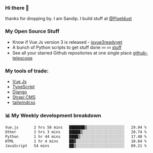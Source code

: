 ### Hi there 👋

thanks for dropping by.
I am Sandip. I build stuff at [@Pixeldust](github.com/pixeldust-in/)

###  **My Open Source Stuff**

 - Know if Vue Js version 3 is released -  [isvue3readyyet](https://github.com/sandiprb/isvue3readyyet)
 - A bunch of Python scripts to get stuff done 💤 💤 [stuff](https://github.com/sandiprb/stuff)
 - See all your starred Github repositories at one single place [github-telescope](https://github.com/sandiprb/github-telescope)



###  **My tools of trade:**
 - [Vue Js](https://github.com/vuejs/vue/)
 - [TypeScript](https://github.com/microsoft/TypeScript)
 - [Django](github.com/django/django)
 - [Strapi CMS](github.com/strapi/strapi)
 - [tailwindcss](https://github.com/tailwindlabs/tailwindcss)


###  📊 **My Weekly development breakdown**
<!--START_SECTION:waka-->

```txt
Vue.js       2 hrs 58 mins   ███████▒░░░░░░░░░░░░░░░░░   29.94 %
Other        2 hrs 3 mins    █████▒░░░░░░░░░░░░░░░░░░░   20.74 %
Python       1 hr 44 mins    ████▒░░░░░░░░░░░░░░░░░░░░   17.48 %
HTML         1 hr 4 mins     ██▓░░░░░░░░░░░░░░░░░░░░░░   10.84 %
JavaScript   54 mins         ██▒░░░░░░░░░░░░░░░░░░░░░░   09.21 %
```

<!--END_SECTION:waka-->
